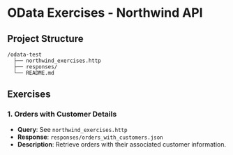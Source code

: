 # OData Exercises - Northwind API

## Project Structure
```
/odata-test
  ├── northwind_exercises.http
  ├── responses/
  └── README.md
```
## Exercises

### 1. Orders with Customer Details
- **Query**: See `northwind_exercises.http`
- **Response**: `responses/orders_with_customers.json`
- **Description**: Retrieve orders with their associated customer information.
